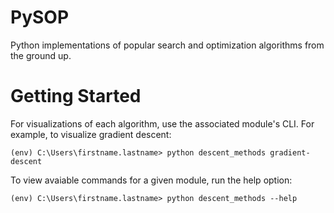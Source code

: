 # PySOP
Python implementations of popular search and optimization algorithms from the ground up.


# Getting Started

For visualizations of each algorithm, use the associated module's CLI. For example, to visualize
gradient descent:

    (env) C:\Users\firstname.lastname> python descent_methods gradient-descent
    
To view avaiable commands for a given module, run the help option:
    
    (env) C:\Users\firstname.lastname> python descent_methods --help


